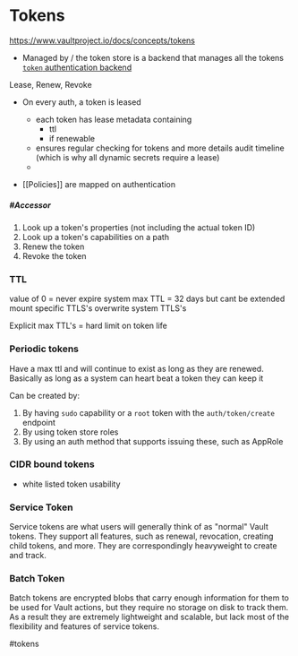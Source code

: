 # Tokens
https://www.vaultproject.io/docs/concepts/tokens

- Managed by / the token store is a backend that manages all the tokens [`token` authentication backend](https://www.vaultproject.io/docs/auth/token)


Lease, Renew, Revoke
- On every auth, a token is leased
	- each token has lease metadata containing
		- ttl
		- if renewable
	- ensures regular checking for tokens and more details audit timeline (which is why all dynamic secrets require a lease)
	- 
	
- [[Policies]] are mapped on authentication

##### #Accessor
1.  Look up a token's properties (not including the actual token ID)
2.  Look up a token's capabilities on a path
3.  Renew the token
4.  Revoke the token

### TTL
value of 0 = never expire
system max TTL = 32 days but cant be extended
mount specific TTLS's overwrite system TTLS's

Explicit max TTL's = hard limit on token life

### Periodic tokens

Have a max ttl and will continue to exist as long as they are renewed. Basically as long as a system can heart beat a token they can keep it

Can be created by:
1.  By having `sudo` capability or a `root` token with the `auth/token/create` endpoint
2.  By using token store roles
3.  By using an auth method that supports issuing these, such as AppRole

### CIDR bound tokens
- white listed token usability


### Service Token
Service tokens are what users will generally think of as "normal" Vault tokens. They support all features, such as renewal, revocation, creating child tokens, and more. They are correspondingly heavyweight to create and track.

### Batch Token
Batch tokens are encrypted blobs that carry enough information for them to be used for Vault actions, but they require no storage on disk to track them. As a result they are extremely lightweight and scalable, but lack most of the flexibility and features of service tokens.



#tokens 